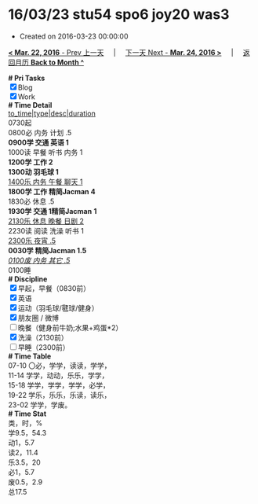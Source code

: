 # 16/03/23 stu54 spo6 joy20 was3

- Created on 2016-03-23 00:00:00

[**< Mar. 22, 2016** - Prev 上一天](/lifelogs/2016/03/d22.md) &nbsp; &nbsp; | &nbsp; &nbsp; [下一天 Next - **Mar. 24, 2016 >**](/lifelogs/2016/03/d24.md) &nbsp; &nbsp; |  &nbsp; &nbsp; [返回月历 **Back to Month ^**](/lifelogs/2016/03/index.md)
<br/><div><b># Pri Tasks</b></div><div><input checked="true" type="checkbox"/>Blog</div><div><input checked="true" type="checkbox"/>Work</div><div><b># Time Detail</b></div><div><u>to_time|type|desc|duration</u></div><div>0730起</div><div>0800必 内务 计划 .5</div><div><b>0900学 交通 英语 1</b></div><div>1000读 早餐 听书 内务 1</div><div><b>1200学 工作 2</b></div><div><b>1300动 羽毛球 1</b></div><div><u>1400乐 内务 午餐 聊天 1</u></div><div><b>1800学 工作 精简Jacman 4</b></div><div>1830必 休息 .5</div><div><b>1930学 交通 1</b><b>精简Jacman</b> <b>1</b></div><div><u>2130乐 休息 晚餐 日剧 2</u></div><div>2230读 阅读 洗澡 听书 1</div><div><u>2300乐 夜宵 .5</u></div><div><b>0030学 精简Jacman 1.5</b></div><div><u><i>0100废 内务 其它 .5</i></u></div><div>0100睡</div><div><b># Discipline</b></div><div><input checked="true" type="checkbox"/>早起，早餐（0830前）</div><div><input checked="true" type="checkbox"/>英语</div><div><input checked="true" type="checkbox"/>运动（羽毛球/毽球/健身）</div><div><input checked="true" type="checkbox"/>朋友圈 / 微博</div><div><input type="checkbox"/>晚餐（健身前牛奶;水果+鸡蛋*2）</div><div><input checked="true" type="checkbox"/>洗澡（2130前）</div><div><input type="checkbox"/>早睡（2300前）</div><div><b># Time Table</b></div><div>07-10 〇必，学学，读读，学学，</div><div>11-14 学学，动动，乐乐，学学，</div><div>15-18 学学，学学，学学，必学，</div><div>19-22 学乐，乐乐，乐读，读乐，</div><div>23-02 学学，学废。</div><div><b># Time Stat</b></div><div>类，时，%</div><div>学9.5，54.3</div><div>动1，5.7</div><div>读2，11.4</div><div>乐3.5，20</div><div>必1，5.7</div><div>废0.5，2.9</div><div>总17.5</div>
